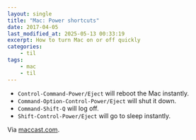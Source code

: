 ```yaml
---
layout: single
title: "Mac: Power shortcuts"
date: 2017-04-05
last_modified_at: 2025-05-13 00:33:19
excerpt: How to turn Mac on or off quickly
categories:
    - til
tags:
    - mac
    - til
---
```


- `Control-Command-Power/Eject` will reboot the Mac instantly.
- `Command-Option-Control-Power/Eject` will shut it down.
- `Command-Shift-Q` will log off.
- `Shift-Control-Power/Eject` will go to sleep instantly.

Via [maccast.com](http://www.maccast.com/podcast/shownotes_20170312/).
